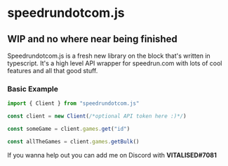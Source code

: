 # speedrundotcom.js

## WIP and no where near being finished

Speedrundotcom.js is a fresh new library on the block that's written in typescript. It's a high level API wrapper for speedrun.com with lots of cool features and all that good stuff.

### Basic Example

```ts
import { Client } from "speedrundotcom.js"

const client = new Client(/*optional API token here :)*/)

const someGame = client.games.get("id")

const allTheGames = client.games.getBulk()
```

If you wanna help out you can add me on Discord with **VITALISED#7081**
